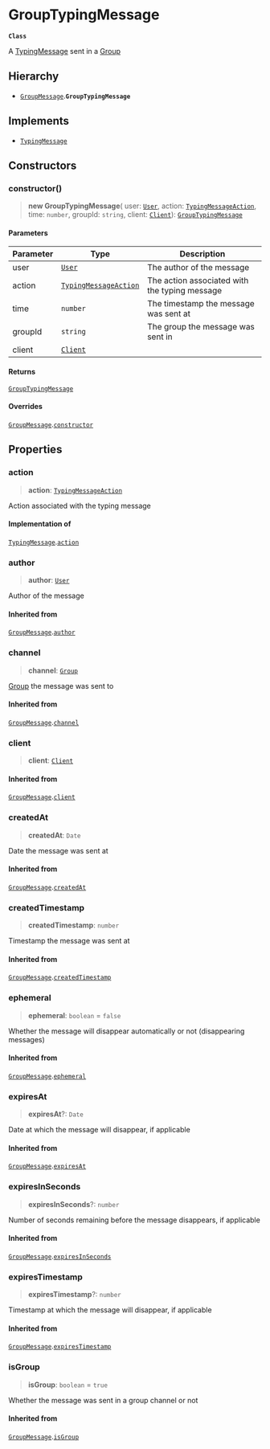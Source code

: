 # GroupTypingMessage

**`Class`**

A [TypingMessage](class.typingmessage.md) sent in a [Group](class.group.md)

## Hierarchy

* [`GroupMessage`](class.groupmessage.md).**`GroupTypingMessage`**

## Implements

* [`TypingMessage`](class.typingmessage.md)

## Constructors

### constructor()

> **new GroupTypingMessage**( user: [`User`](class.user.md), action: [`TypingMessageAction`](https://github.com/RaindropsSys/signal.js-docs/blob/mane/reference/enumerations/enumeration.TypingMessageAction.md), time: `number`, groupId: `string`, client: [`Client`](class.client.md)): [`GroupTypingMessage`](class.grouptypingmessage.md)

#### Parameters

| Parameter | Type                                                                                                                                        | Description                                   |
| --------- | ------------------------------------------------------------------------------------------------------------------------------------------- | --------------------------------------------- |
| user      | [`User`](class.user.md)                                                                                                                     | The author of the message                     |
| action    | [`TypingMessageAction`](https://github.com/RaindropsSys/signal.js-docs/blob/mane/reference/enumerations/enumeration.TypingMessageAction.md) | The action associated with the typing message |
| time      | `number`                                                                                                                                    | The timestamp the message was sent at         |
| groupId   | `string`                                                                                                                                    | The group the message was sent in             |
| client    | [`Client`](class.client.md)                                                                                                                 |                                               |

#### Returns

[`GroupTypingMessage`](class.grouptypingmessage.md)

#### Overrides

[`GroupMessage`](class.groupmessage.md).[`constructor`](class.groupmessage.md#constructor)

## Properties

### action

> **action**: [`TypingMessageAction`](https://github.com/RaindropsSys/signal.js-docs/blob/mane/reference/enumerations/enumeration.TypingMessageAction.md)

Action associated with the typing message

#### Implementation of

[`TypingMessage`](class.typingmessage.md).[`action`](class.typingmessage.md#action)

### author

> **author**: [`User`](class.user.md)

Author of the message

#### Inherited from

[`GroupMessage`](class.groupmessage.md).[`author`](class.groupmessage.md#author)

### channel

> **channel**: [`Group`](class.group.md)

[Group](class.group.md) the message was sent to

#### Inherited from

[`GroupMessage`](class.groupmessage.md).[`channel`](class.groupmessage.md#channel)

### client

> **client**: [`Client`](class.client.md)

#### Inherited from

[`GroupMessage`](class.groupmessage.md).[`client`](class.groupmessage.md#client)

### createdAt

> **createdAt**: `Date`

Date the message was sent at

#### Inherited from

[`GroupMessage`](class.groupmessage.md).[`createdAt`](class.groupmessage.md#createdat)

### createdTimestamp

> **createdTimestamp**: `number`

Timestamp the message was sent at

#### Inherited from

[`GroupMessage`](class.groupmessage.md).[`createdTimestamp`](class.groupmessage.md#createdtimestamp)

### ephemeral

> **ephemeral**: `boolean` = `false`

Whether the message will disappear automatically or not (disappearing messages)

#### Inherited from

[`GroupMessage`](class.groupmessage.md).[`ephemeral`](class.groupmessage.md#ephemeral)

### expiresAt

> **expiresAt**?: `Date`

Date at which the message will disappear, if applicable

#### Inherited from

[`GroupMessage`](class.groupmessage.md).[`expiresAt`](class.groupmessage.md#expiresat)

### expiresInSeconds

> **expiresInSeconds**?: `number`

Number of seconds remaining before the message disappears, if applicable

#### Inherited from

[`GroupMessage`](class.groupmessage.md).[`expiresInSeconds`](class.groupmessage.md#expiresinseconds)

### expiresTimestamp

> **expiresTimestamp**?: `number`

Timestamp at which the message will disappear, if applicable

#### Inherited from

[`GroupMessage`](class.groupmessage.md).[`expiresTimestamp`](class.groupmessage.md#expirestimestamp)

### isGroup

> **isGroup**: `boolean` = `true`

Whether the message was sent in a group channel or not

#### Inherited from

[`GroupMessage`](class.groupmessage.md).[`isGroup`](class.groupmessage.md#isgroup)
